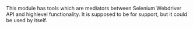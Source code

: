 This module has tools which are mediators between Selenium Webdriver API and highlevel functionality. It is supposed to be
for support, but it could be used by itself.

